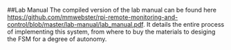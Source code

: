 ##Lab Manual
The compiled version of the lab manual can be found here https://github.com/mmwebster/rpi-remote-monitoring-and-control/blob/master/lab-manual/lab_manual.pdf. It details the entire process of implementing this system, from where to buy the materials to desiging the FSM for a degree of autonomy.
